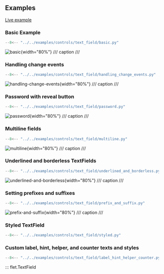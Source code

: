 ## Examples

[Live example](https://flet-controls-gallery.fly.dev/input/textfield)

### Basic Example

```python
--8<-- "../../examples/controls/text_field/basic.py"
```

![basic](../examples/controls/text_field/media/basic.gif){width="80%"}
/// caption
///

### Handling change events

```python
--8<-- "../../examples/controls/text_field/handling_change_events.py"
```

![handling-change-events](../examples/controls/text_field/media/handling_change_events.gif){width="80%"}
/// caption
///

### Password with reveal button

```python
--8<-- "../../examples/controls/text_field/password.py"
```

![password](../examples/controls/text_field/media/password.gif){width="80%"}
/// caption
///

### Multiline fields

```python
--8<-- "../../examples/controls/text_field/multiline.py"
```

![multiline](../examples/controls/text_field/media/multiline.gif){width="80%"}
/// caption
///

### Underlined and borderless TextFields

```python
--8<-- "../../examples/controls/text_field/underlined_and_borderless.py"
```

![underlined-and-borderless](../examples/controls/text_field/media/underlined_and_borderless.gif){width="80%"}
/// caption
///

### Setting prefixes and suffixes

```python
--8<-- "../../examples/controls/text_field/prefix_and_suffix.py"
```

![prefix-and-suffix](../examples/controls/text_field/media/prefix_and_suffix.gif){width="80%"}
/// caption
///

### Styled TextField

```python
--8<-- "../../examples/controls/text_field/styled.py"
```

### Custom label, hint, helper, and counter texts and styles

```python
--8<-- "../../examples/controls/text_field/label_hint_helper_counter.py"
```

::: flet.TextField
